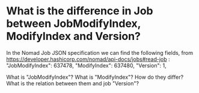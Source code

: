 
# What is the difference in Job between JobModifyIndex, ModifyIndex and Version?

In the Nomad Job JSON specification we can find the following fields, from https://developer.hashicorp.com/nomad/api-docs/jobs#read-job :
    "JobModifyIndex": 637478,
    "ModifyIndex": 637480,
    "Version": 1,

What is "JobModifyIndex"? What is "ModifyIndex"? How do they differ? What is the relation between them and job "Version"?

        